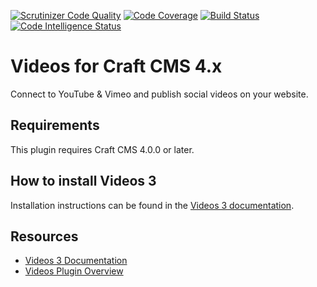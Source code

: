 [![Scrutinizer Code Quality](https://scrutinizer-ci.com/g/plcdnl/videos/badges/quality-score.png?b=master)](https://scrutinizer-ci.com/g/plcdnl/videos/?branch=master) [![Code Coverage](https://scrutinizer-ci.com/g/plcdnl/videos/badges/coverage.png?b=master)](https://scrutinizer-ci.com/g/plcdnl/videos/?branch=master) [![Build Status](https://scrutinizer-ci.com/g/plcdnl/videos/badges/build.png?b=master)](https://scrutinizer-ci.com/g/plcdnl/videos/build-status/master) [![Code Intelligence Status](https://scrutinizer-ci.com/g/plcdnl/videos/badges/code-intelligence.svg?b=master)](https://scrutinizer-ci.com/code-intelligence)

# Videos for Craft CMS 4.x

Connect to YouTube & Vimeo and publish social videos on your website.

## Requirements

This plugin requires Craft CMS 4.0.0 or later.

## How to install Videos 3

Installation instructions can be found in the [Videos 3 documentation](docs/docs/installation.md).

## Resources

- [Videos 3 Documentation](docs/docs/)
- [Videos Plugin Overview](https://plcd.nl/videos)
